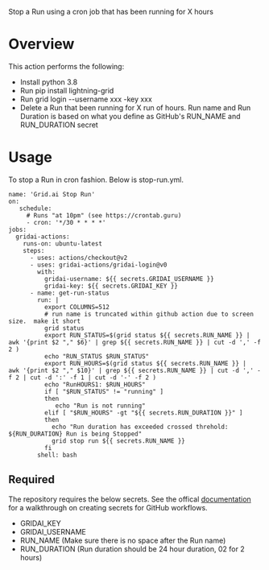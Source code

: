 Stop a Run using a cron job that has been running for X hours

# Overview
This action performs the following:
- Install python 3.8
- Run pip install lightning-grid
- Run grid login --username xxx -key xxx
- Delete a Run that been running for X run of hours. Run name and Run Duration is based on what you define as GitHub's RUN_NAME and RUN_DURATION secret

# Usage
To stop a Run in cron fashion. Below is stop-run.yml. 

```
name: 'Grid.ai Stop Run'
on:
   schedule:
     # Runs "at 10pm" (see https://crontab.guru)
     - cron: '*/30 * * * *'
jobs:
  gridai-actions:
    runs-on: ubuntu-latest
    steps:
      - uses: actions/checkout@v2
      - uses: gridai-actions/gridai-login@v0
        with:
          gridai-username: ${{ secrets.GRIDAI_USERNAME }} 
          gridai-key: ${{ secrets.GRIDAI_KEY }}   
      - name: get-run-status
        run: |
          export COLUMNS=512
          # run name is truncated within github action due to screen size.  make it short
          grid status
          export RUN_STATUS=$(grid status ${{ secrets.RUN_NAME }} |  awk '{print $2 "," $6}' | grep ${{ secrets.RUN_NAME }} | cut -d ',' -f 2 )
          echo "RUN_STATUS $RUN_STATUS"
          export RUN_HOURS=$(grid status ${{ secrets.RUN_NAME }} |  awk '{print $2 "," $10}' | grep ${{ secrets.RUN_NAME }} | cut -d ',' -f 2 | cut -d ':' -f 1 | cut -d '-' -f 2 )
          echo "RunHOURS1: $RUN_HOURS"
          if [ "$RUN_STATUS" != "running" ]
          then
             echo "Run is not running"
          elif [ "$RUN_HOURS" -gt "${{ secrets.RUN_DURATION }}" ]
          then
            echo "Run duration has exceeded crossed threhold: ${RUN_DURATION} Run is being Stopped"
            grid stop run ${{ secrets.RUN_NAME }}
          fi
        shell: bash

```


## Required
The repository requires the below secrets. See the offical [documentation](https://github.com/Azure/actions-workflow-samples/blob/master/assets/create-secrets-for-GitHub-workflows.md) for a walkthrough on creating secrets for GitHub workflows.
- GRIDAI_KEY 
- GRIDAI_USERNAME 
- RUN_NAME (Make sure there is no space after the Run name)
- RUN_DURATION (Run duration should be 24 hour duration, 02 for 2 hours)


